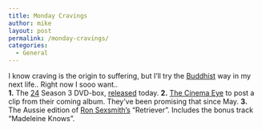 ```yaml
---
title: Monday Cravings
author: mike
layout: post
permalink: /monday-cravings/
categories:
  - General
---
```

I know craving is the origin to suffering, but I&#8217;ll try the <a target="_blank" href="http://www.buddhanet.net/">Buddhist</a> way in my next life.. Right now I sooo want..  
**1.** The <a target="_blank" href="http://">24</a> Season 3 DVD-box, <a target="_blank" href="http://www1.hmv.co.uk/hmvweb/displayProductDetails.do?ctx=280;-1;-1;-1&#038;sku=220799">released</a> today. **2.** <a target="_blank" href="http://www.thecinemaeye.com">The Cinema Eye</a> to post a clip from their coming album. They&#8217;ve been promising that since May. **3.** The Aussie edition of <a target="_blank" href="http://www.ronsexsmith.com/">Ron Sexsmith&#8217;s</a> &#8220;Retriever&#8221;. Includes the bonus track &#8220;Madeleine Knows&#8221;.